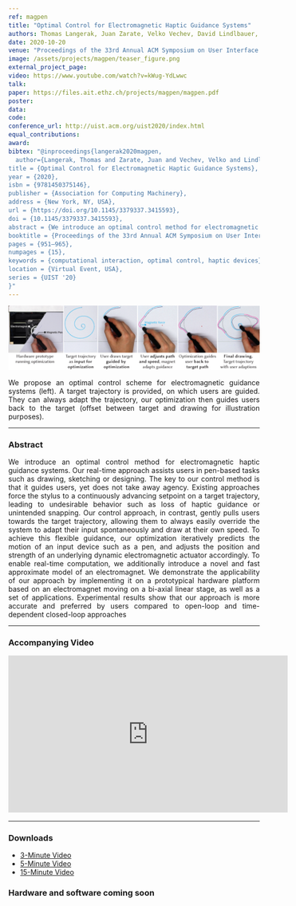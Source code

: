```yaml
---
ref: magpen
title: "Optimal Control for Electromagnetic Haptic Guidance Systems"
authors: Thomas Langerak, Juan Zarate, Velko Vechev, David Lindlbauer, Daniele Panozzo, Otmar Hilliges
date: 2020-10-20
venue: "Proceedings of the 33rd Annual ACM Symposium on User Interface Software and Technology"
image: /assets/projects/magpen/teaser_figure.png
external_project_page: 
video: https://www.youtube.com/watch?v=kWug-YdLwwc
talk: 
paper: https://files.ait.ethz.ch/projects/magpen/magpen.pdf
poster: 
data: 
code: 
conference_url: http://uist.acm.org/uist2020/index.html
equal_contributions: 
award: 
bibtex: "@inproceedings{langerak2020magpen,
  author={Langerak, Thomas and Zarate, Juan and Vechev, Velko and Lindlbauer, David and Panozzo, Daniele and Hilliges, Otmar},
title = {Optimal Control for Electromagnetic Haptic Guidance Systems},
year = {2020},
isbn = {9781450375146},
publisher = {Association for Computing Machinery},
address = {New York, NY, USA},
url = {https://doi.org/10.1145/3379337.3415593},
doi = {10.1145/3379337.3415593},
abstract = {We introduce an optimal control method for electromagnetic haptic guidance systems. Our real-time approach assists users in pen-based tasks such as drawing, sketching or designing. The key to our control method is that it guides users, yet does not take away agency. Existing approaches force the stylus to a continuously advancing setpoint on a target trajectory, leading to undesirable behavior such as loss of haptic guidance or unintended snapping. Our control approach, in contrast, gently pulls users towards the target trajectory, allowing them to always easily override the system to adapt their input spontaneously and draw at their own speed. To achieve this flexible guidance, our optimization iteratively predicts the motion of an input device such as a pen, and adjusts the position and strength of an underlying dynamic electromagnetic actuator accordingly. To enable real-time computation, we additionally introduce a novel and fast approximate model of an electromagnet. We demonstrate the applicability of our approach by implementing it on a prototypical hardware platform based on an electromagnet moving on a bi-axial linear stage, as well as a set of applications. Experimental results show that our approach is more accurate and preferred by users compared to open-loop and time-dependent closed-loop approaches.},
booktitle = {Proceedings of the 33rd Annual ACM Symposium on User Interface Software and Technology},
pages = {951–965},
numpages = {15},
keywords = {computational interaction, optimal control, haptic devices},
location = {Virtual Event, USA},
series = {UIST '20}
}"
---
```


<img class="fullcol" src="/assets/projects/magpen/teaser_figure.png" alt="Teaser-Picture"/>

<p align="justify">
    <span class="figurecap">
We propose an optimal control scheme for electromagnetic guidance systems (left). A target trajectory is provided, on which users are guided. They can always adapt the trajectory, our optimization then guides users back to the target (offset between target and drawing for illustration purposes).
   </span>
</p>
<hr />
    

<h3>Abstract</h3>
<p align="justify">
We introduce an optimal control method for electromagnetic haptic guidance systems. 
Our real-time approach assists users in pen-based tasks such as drawing, sketching or designing. 
The key to our control method is that it guides users, yet does not take away agency. 
Existing approaches force the stylus to a continuously advancing setpoint on a target trajectory, leading to undesirable behavior such as loss of haptic guidance or unintended snapping. 
Our control approach, in contrast, gently pulls users towards the target trajectory, allowing them to always easily override the system to adapt their input spontaneously and draw at their own speed. 
To achieve this flexible guidance, our optimization iteratively predicts the motion of an input device such as a pen, and adjusts the position and strength of an underlying dynamic electromagnetic actuator accordingly. 
To enable real-time computation, we additionally introduce a novel and fast approximate model of an electromagnet. 
We demonstrate the applicability of our approach by implementing it on a prototypical hardware platform based on an electromagnet moving on a bi-axial linear stage, as well as a set of applications. 
Experimental results show that our approach is more accurate and preferred by users compared to open-loop and time-dependent closed-loop approaches
</p>
<hr />
    


<h3>Accompanying Video</h3>
<div class="video" align="center">
<iframe width="560" height="315" src="https://www.youtube.com/embed/kWug-YdLwwc" frameborder="0" allow="accelerometer; autoplay; encrypted-media; gyroscope; picture-in-picture" allowfullscreen></iframe>
</div>
<hr />


<h3>Downloads</h3>
<ul class="linklist">
     <li class="a-vid"><a title="Video" href="<?php ait_root_dir();?>projects/2020/magpen/downloads/magpen_3min.mp4">3-Minute Video</a></li>
              <li class="a-vid"><a title="Video" href="<?php ait_root_dir();?>projects/2020/magpen/downloads/magpen_5min.mp4">5-Minute Video</a></li>
     <li class="a-vid"><a title="Video" href="<?php ait_root_dir();?>projects/2020/magpen/downloads/magpen_15min.mp4">15-Minute Video</a></li>
</ul>
    

 <h3>Hardware and software coming soon</h3>
<!--     <ul class="linklist">
         <li class="a-vid"><a title="Video" href="<?php ait_root_dir();?>projects/2020/magnipulator/downloads/magnipulator.mp4">Video</a></li>
         <li class="a-pdf"><a target="_blank" title="PDF" href="<?php ait_root_dir();?>projects/2020/magnipulator/downloads/magnipulator.pdf">PDF</a></li>
 	     <li class="a-bib"><a title="BibTex" href="<?php ait_root_dir();?>projects/2020/magnipulator/zarate2020mag.bib">BibTeX</a></li>
    </ul>
    <br/> -->

